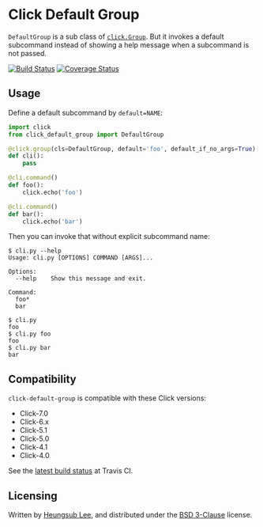 Click Default Group
===================

`DefaultGroup` is a sub class of [`click.Group`](http://click.pocoo.org/6/api/#click.Group).  But it invokes a default
subcommand instead of showing a help message when a subcommand is not passed.

[![Build Status](https://img.shields.io/travis/click-contrib/click-default-group.svg)](https://travis-ci.org/click-contrib/click-default-group)
[![Coverage Status](https://img.shields.io/coveralls/click-contrib/click-default-group.svg)](https://coveralls.io/r/click-contrib/click-default-group)

Usage
-----

Define a default subcommand by `default=NAME`:

```python
import click
from click_default_group import DefaultGroup

@click.group(cls=DefaultGroup, default='foo', default_if_no_args=True)
def cli():
    pass

@cli.command()
def foo():
    click.echo('foo')

@cli.command()
def bar():
    click.echo('bar')
```

Then you can invoke that without explicit subcommand name:

```console
$ cli.py --help
Usage: cli.py [OPTIONS] COMMAND [ARGS]...

Options:
  --help    Show this message and exit.

Command:
  foo*
  bar

$ cli.py
foo
$ cli.py foo
foo
$ cli.py bar
bar
```

Compatibility
-------------

`click-default-group` is compatible with these Click versions:

- Click-7.0
- Click-6.x
- Click-5.1
- Click-5.0
- Click-4.1
- Click-4.0

See the [latest build status](https://travis-ci.org/click-contrib/click-default-group)
at Travis CI.

Licensing
---------

Written by [Heungsub Lee], and distributed under the [BSD 3-Clause] license.

[Heungsub Lee]: http://subl.ee/
[BSD 3-Clause]: http://opensource.org/licenses/BSD-3-Clause
